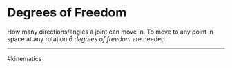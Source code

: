 # Degrees of Freedom

How many directions/angles a joint can move in. To move to any point in space at any rotation *6 degrees of freedom* are needed.



---
#kinematics 
